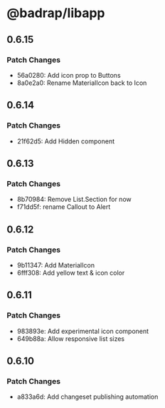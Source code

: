 # @badrap/libapp

## 0.6.15

### Patch Changes

- 56a0280: Add icon prop to Buttons
- 8a0e2a0: Rename MaterialIcon back to Icon

## 0.6.14

### Patch Changes

- 21f62d5: Add Hidden component

## 0.6.13

### Patch Changes

- 8b70984: Remove List.Section for now
- f71dd5f: rename Callout to Alert

## 0.6.12

### Patch Changes

- 9b11347: Add MaterialIcon
- 6fff308: Add yellow text & icon color

## 0.6.11

### Patch Changes

- 983893e: Add experimental icon component
- 649b88a: Allow responsive list sizes

## 0.6.10

### Patch Changes

- a833a6d: Add changeset publishing automation
